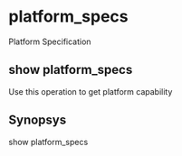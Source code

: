 # platform\_specs

Platform Specification

## show platform\_specs

Use this operation to get platform capability

## Synopsys 

show platform\_specs
